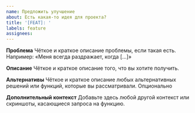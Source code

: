 ```yaml
---
name: Предложить улучшение
about: Есть какая-то идея для проекта?
title: '[FEAT]: '
labels: feature
assignees:
---
```


**Проблема**
Чёткое и краткое описание проблемы, если такая есть. Например: «Меня всегда раздражает, когда [...]»

**Описание**
Чёткое и краткое описание того, что вы хотите получить.

**Альтернативы**
Чёткое и краткое описание любых альтернативных решений или функций, которые вы рассматривали. Опционально

**Дополнительный контекст**
Добавьте здесь любой другой контекст или скриншоты, касающиеся запроса на функцию.
